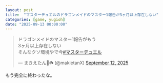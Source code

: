 ```yaml
---
layout: post
title:  "マスターデュエルのドラゴンメイドのマスター1報告が3ヶ月以上存在しない"
categories: [game, yugioh]
date: "2025-09-13 00:00:00"
---
```


<blockquote class="twitter-tweet tw-align-center"><p lang="ja" dir="ltr">ドラゴンメイドのマスター1報告がもう<br>3ヶ月以上存在しない<br>そんなクソ環境やで今<a href="https://twitter.com/hashtag/%E3%83%9E%E3%82%B9%E3%82%BF%E3%83%BC%E3%83%87%E3%83%A5%E3%82%A8%E3%83%AB?src=hash&amp;ref_src=twsrc%5Etfw">#マスターデュエル</a></p>&mdash; まきえたん🥦☘️ (@makietanX) <a href="https://twitter.com/makietanX/status/1966610350318440919?ref_src=twsrc%5Etfw">September 12, 2025</a></blockquote> <script async src="https://platform.twitter.com/widgets.js" charset="utf-8"></script>

もう完全に終わったな。


